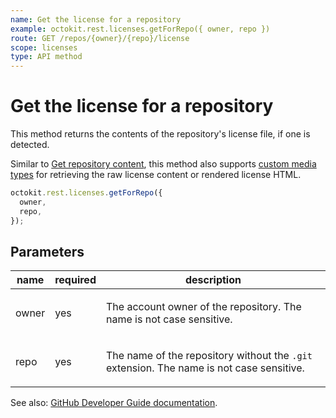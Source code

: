 ```yaml
---
name: Get the license for a repository
example: octokit.rest.licenses.getForRepo({ owner, repo })
route: GET /repos/{owner}/{repo}/license
scope: licenses
type: API method
---
```


# Get the license for a repository

This method returns the contents of the repository's license file, if one is detected.

Similar to [Get repository content](https://docs.github.com/rest/reference/repos#get-repository-content), this method also supports [custom media types](https://docs.github.com/rest/overview/media-types) for retrieving the raw license content or rendered license HTML.

```js
octokit.rest.licenses.getForRepo({
  owner,
  repo,
});
```

## Parameters

<table>
  <thead>
    <tr>
      <th>name</th>
      <th>required</th>
      <th>description</th>
    </tr>
  </thead>
  <tbody>
    <tr><td>owner</td><td>yes</td><td>

The account owner of the repository. The name is not case sensitive.

</td></tr>
<tr><td>repo</td><td>yes</td><td>

The name of the repository without the `.git` extension. The name is not case sensitive.

</td></tr>
  </tbody>
</table>

See also: [GitHub Developer Guide documentation](https://docs.github.com/rest/reference/licenses/#get-the-license-for-a-repository).

